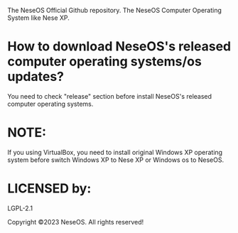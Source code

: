 The NeseOS Official Github repository. The NeseOS Computer Operating System like Nese XP. 

# How to download NeseOS's released computer operating systems/os updates? 

You need to check "release" section before install NeseOS's released computer operating systems. 

# NOTE: 
If you using VirtualBox, you need to install original Windows XP operating system before switch Windows XP to Nese XP or Windows os to NeseOS. 



# LICENSED by: 
LGPL-2.1


Copyright ©2023 NeseOS. All rights reserved!
